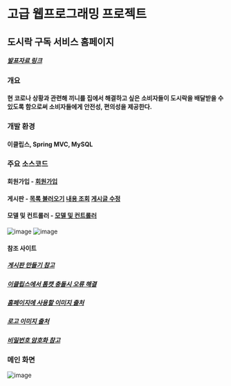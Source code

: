 # 고급 웹프로그래밍 프로젝트

## 도시락 구독 서비스 홈페이지
##### [발표자료 링크](https://www.youtube.com/watch?v=_LKMRNigRjU&feature=youtu.be&ab_channel=hibye)
### 개요
#### 현 코로나 상황과 관련해 끼니를 집에서 해결하고 싶은 소비자들이 도시락을 배달받을 수 있도록 함으로써 소비자들에게 안전성, 편의성을 제공한다.
### 개발 환경
#### 이클립스, Spring MVC, MySQL
### 주요 소스코드
#### 회원가입 - [회원가입](https://github.com/H4R1B0/WebPrograming/blob/main/Shop/src/main/webapp/WEB-INF/views/member/register.jsp)
#### 게시판 - [목록 불러오기](https://github.com/H4R1B0/WebPrograming/blob/main/Shop/src/main/webapp/WEB-INF/views/board/boardList.jsp) [내용 조회](https://github.com/H4R1B0/WebPrograming/blob/main/Shop/src/main/webapp/WEB-INF/views/board/boardDetail.jsp) [게시글 수정](https://github.com/H4R1B0/WebPrograming/blob/main/Shop/src/main/webapp/WEB-INF/views/board/boardUpdate.jsp)
#### 모델 및 컨트롤러 - [모델 및 컨트롤러](https://github.com/H4R1B0/WebPrograming/tree/main/Shop/src/main/java/web/shop/proj)
![image](https://user-images.githubusercontent.com/12294460/160415757-7e09fa90-6a78-4ebb-86e9-28fa434afaea.png)
![image](https://user-images.githubusercontent.com/12294460/175229186-6cb453db-4923-4a73-8be8-37208d0b2a02.png)

#### 참조 사이트
##### [게시판 만들기 참고](https://tychejin.tistory.com)
##### [이클립스에서 톰캣 충돌시 오류 해결](https://mjn5027.tistory.com/15)
##### [홈페이지에 사용할 이미지 출처](http://dshop.dietshin.com/)
##### [로고 이미지 출처](https://post-phinf.pstatic.net/MjAxOTA4MDFfMTM1/MDAxNTY0NjI2NDEzOTk1.-P-tRuHS-NVuUwIj7FEYrJyPrOJwXjOpUNGNlXlER4kg.oubaLoRGUl5QA3wSwu6c4rrr4-y_iDzUUz6nahElO7wg.PNG/es_574c0bc179a4420aa9f71e774c1b0d2f.png?type=w1200)
##### [비밀번호 암호화 참고](https://minwoohi.tistory.com/96)

### 메인 화면
![image](https://user-images.githubusercontent.com/12294460/160358492-75664775-50e6-4339-ad4e-2eed535f44de.png)




